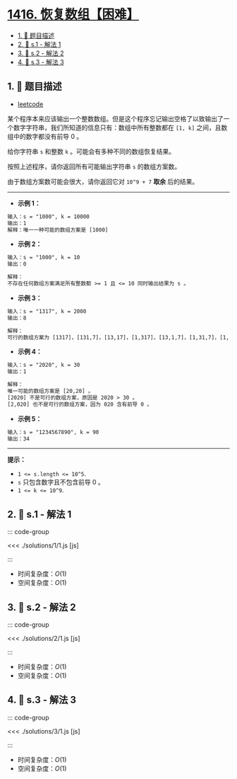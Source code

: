 # [1416. 恢复数组【困难】](https://github.com/tnotesjs/TNotes.leetcode/tree/main/notes/1416.%20%E6%81%A2%E5%A4%8D%E6%95%B0%E7%BB%84%E3%80%90%E5%9B%B0%E9%9A%BE%E3%80%91)

<!-- region:toc -->

- [1. 📝 题目描述](#1--题目描述)
- [2. 🎯 s.1 - 解法 1](#2--s1---解法-1)
- [3. 🎯 s.2 - 解法 2](#3--s2---解法-2)
- [4. 🎯 s.3 - 解法 3](#4--s3---解法-3)

<!-- endregion:toc -->

## 1. 📝 题目描述

- [leetcode](https://leetcode.cn/problems/restore-the-array/)

某个程序本来应该输出一个整数数组。但是这个程序忘记输出空格了以致输出了一个数字字符串，我们所知道的信息只有：数组中所有整数都在 `[1, k]` 之间，且数组中的数字都没有前导 0 。

给你字符串 `s` 和整数 `k` 。可能会有多种不同的数组恢复结果。

按照上述程序，请你返回所有可能输出字符串 `s` 的数组方案数。

由于数组方案数可能会很大，请你返回它对 `10^9 + 7` **取余** 后的结果。

---

- **示例 1：**

```txt
输入：s = "1000", k = 10000
输出：1
解释：唯一一种可能的数组方案是 [1000]
```

- **示例 2：**

```txt
输入：s = "1000", k = 10
输出：0

解释：
不存在任何数组方案满足所有整数都 >= 1 且 <= 10 同时输出结果为 s 。
```

- **示例 3：**

```txt
输入：s = "1317", k = 2000
输出：8

解释：
可行的数组方案为 [1317]，[131,7]，[13,17]，[1,317]，[13,1,7]，[1,31,7]，[1,3,17]，[1,3,1,7]
```

- **示例 4：**

```txt
输入：s = "2020", k = 30
输出：1

解释：
唯一可能的数组方案是 [20,20] 。
[2020] 不是可行的数组方案，原因是 2020 > 30 。
[2,020] 也不是可行的数组方案，因为 020 含有前导 0 。
```

- **示例 5：**

```txt
输入：s = "1234567890", k = 90
输出：34
```

---

**提示：**

- `1 <= s.length <= 10^5`.
- `s` 只包含数字且不包含前导 0 。
- `1 <= k <= 10^9`.

## 2. 🎯 s.1 - 解法 1

::: code-group

<<< ./solutions/1/1.js [js]

:::

- 时间复杂度：$O(1)$
- 空间复杂度：$O(1)$

## 3. 🎯 s.2 - 解法 2

::: code-group

<<< ./solutions/2/1.js [js]

:::

- 时间复杂度：$O(1)$
- 空间复杂度：$O(1)$

## 4. 🎯 s.3 - 解法 3

::: code-group

<<< ./solutions/3/1.js [js]

:::

- 时间复杂度：$O(1)$
- 空间复杂度：$O(1)$
